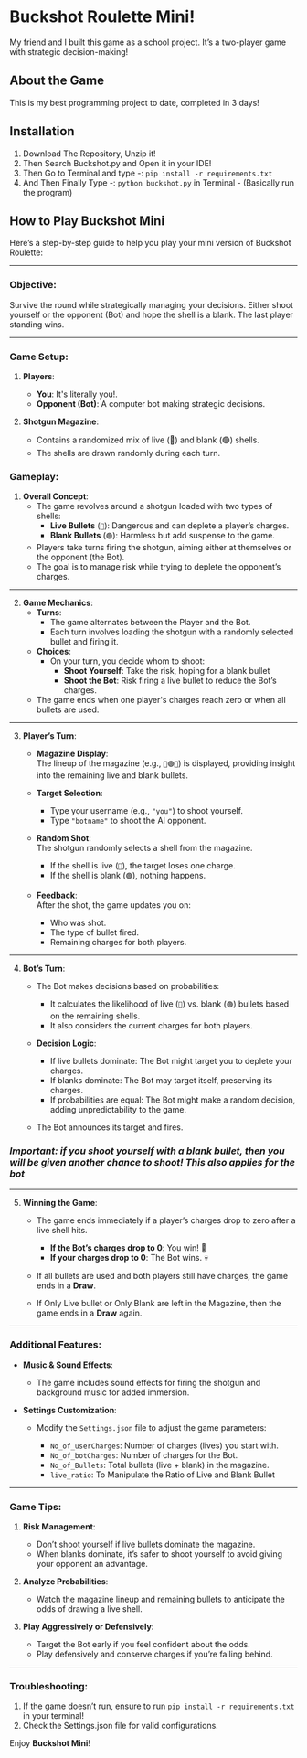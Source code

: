 # Buckshot Roulette Mini!
My friend and I built this game as a school project. It’s a two-player game with strategic decision-making!

## About the Game
This is my best programming project to date, completed in 3 days!

## Installation

1. Download The Repository, Unzip it!
2. Then Search Buckshot.py and Open it in your IDE!
3. Then Go to Terminal and type -: `pip install -r requirements.txt`
4. And Then Finally Type -: `python buckshot.py` in Terminal - (Basically run the program)

## **How to Play Buckshot Mini**

Here’s a step-by-step guide to help you play your mini version of Buckshot Roulette:

---

### **Objective**:
Survive the round while strategically managing your decisions. Either shoot yourself or the opponent (Bot) and hope the shell is a blank. The last player standing wins.

---

### **Game Setup**:

1. **Players**:
   - **You**: It's literally you!.
   - **Opponent (Bot)**: A computer bot making strategic decisions.

2. **Shotgun Magazine**:
   - Contains a randomized mix of live (🔴) and blank (🟢) shells.
   - The shells are drawn randomly during each turn.

### **Gameplay**:

1. **Overall Concept**:  
   - The game revolves around a shotgun loaded with two types of shells:  
     - **Live Bullets** (`🔴`): Dangerous and can deplete a player’s charges.  
     - **Blank Bullets** (`🟢`): Harmless but add suspense to the game.  
   - Players take turns firing the shotgun, aiming either at themselves or the opponent (the Bot).  
   - The goal is to manage risk while trying to deplete the opponent’s charges.

---

2. **Game Mechanics**:  
   - **Turns**:  
     - The game alternates between the Player and the Bot.  
     - Each turn involves loading the shotgun with a randomly selected bullet and firing it.  
   - **Choices**:  
     - On your turn, you decide whom to shoot:
       - **Shoot Yourself**: Take the risk, hoping for a blank bullet 
       - **Shoot the Bot**: Risk firing a live bullet to reduce the Bot’s charges.
   - The game ends when one player's charges reach zero or when all bullets are used.  

---

3. **Player’s Turn**:  
   - **Magazine Display**:  
     The lineup of the magazine (e.g., `🔴🟢🔴`) is displayed, providing insight into the remaining live and blank bullets.  
   - **Target Selection**:  
     - Type your username (e.g., `"you"`) to shoot yourself.  
     - Type `"botname"` to shoot the AI opponent.  
   - **Random Shot**:  
     The shotgun randomly selects a shell from the magazine.  
     - If the shell is live (`🔴`), the target loses one charge.  
     - If the shell is blank (`🟢`), nothing happens.
      
   - **Feedback**:  
     After the shot, the game updates you on:
     - Who was shot.  
     - The type of bullet fired.  
     - Remaining charges for both players.  

---

4. **Bot’s Turn**:  
   - The Bot makes decisions based on probabilities:
     - It calculates the likelihood of live (`🔴`) vs. blank (`🟢`) bullets based on the remaining shells.  
     - It also considers the current charges for both players.
       
   - **Decision Logic**:  
     - If live bullets dominate: The Bot might target you to deplete your charges.  
     - If blanks dominate: The Bot may target itself, preserving its charges.  
     - If probabilities are equal: The Bot might make a random decision, adding unpredictability to the game.
        
   - The Bot announces its target and fires.
  
### _Important: if you shoot yourself with a blank bullet, then you will be given another chance to shoot! This also applies for the bot_

---

5. **Winning the Game**:  
   - The game ends immediately if a player’s charges drop to zero after a live shell hits.  
     - **If the Bot’s charges drop to 0**: You win! 🎉  
     - **If your charges drop to 0**: The Bot wins. 💀
       
   - If all bullets are used and both players still have charges, the game ends in a **Draw**.
   - If Only Live bullet or Only Blank are left in the Magazine, then the game ends in a **Draw** again.

---

### **Additional Features**:

- **Music & Sound Effects**:  
  - The game includes sound effects for firing the shotgun and background music for added immersion.  

- **Settings Customization**:  
  - Modify the `Settings.json` file to adjust the game parameters:
    
    - `No_of_userCharges`: Number of charges (lives) you start with.  
    - `No_of_botCharges`: Number of charges for the Bot.  
    - `No_of_Bullets`: Total bullets (live + blank) in the magazine.
    - `live_ratio`: To Manipulate the Ratio of Live and Blank Bullet

---

### **Game Tips**:
1. **Risk Management**:  
   - Don’t shoot yourself if live bullets dominate the magazine.  
   - When blanks dominate, it’s safer to shoot yourself to avoid giving your opponent an advantage.  

2. **Analyze Probabilities**:  
   - Watch the magazine lineup and remaining bullets to anticipate the odds of drawing a live shell.  

3. **Play Aggressively or Defensively**:  
   - Target the Bot early if you feel confident about the odds.  
   - Play defensively and conserve charges if you’re falling behind.  

---
### Troubleshooting:

1. If the game doesn’t run, ensure to run `pip install -r requirements.txt` in your terminal!
2. Check the Settings.json file for valid configurations.

Enjoy **Buckshot Mini**! 


